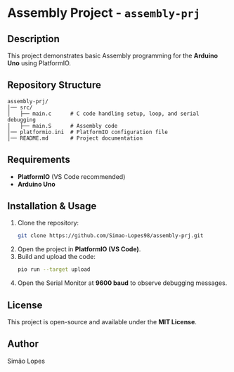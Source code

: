 # Assembly Project - `assembly-prj`

## Description
This project demonstrates basic Assembly programming for the **Arduino Uno** using PlatformIO.

## Repository Structure
```
assembly-prj/
│── src/
│   ├── main.c      # C code handling setup, loop, and serial debugging
│   ├── main.S      # Assembly code
│── platformio.ini  # PlatformIO configuration file
│── README.md       # Project documentation
```

## Requirements
- **PlatformIO** (VS Code recommended)
- **Arduino Uno**

## Installation & Usage
1. Clone the repository:
   ```sh
   git clone https://github.com/Simao-Lopes98/assembly-prj.git
   ```
2. Open the project in **PlatformIO (VS Code)**.
3. Build and upload the code:
   ```sh
   pio run --target upload
   ```
4. Open the Serial Monitor at **9600 baud** to observe debugging messages.

## License
This project is open-source and available under the **MIT License**.

## Author
Simão Lopes

